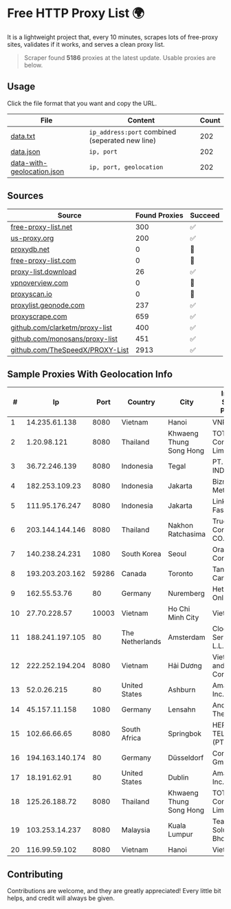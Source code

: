 
# Free HTTP Proxy List 🌍

It is a lightweight project that, every 10 minutes, scrapes lots of free-proxy sites, validates if it works, and serves a clean proxy list.


> Scraper found **5186** proxies at the latest update. Usable proxies are below.

## Usage

Click the file format that you want and copy the URL.


|File|Content|Count|
|----|-------|-----|
|[data.txt](https://raw.githubusercontent.com/themiralay/Proxy-List-World/master/data.txt)|`ip_address:port` combined (seperated new line)|202|
|[data.json](https://raw.githubusercontent.com/themiralay/Proxy-List-World/master/data.json)|`ip, port`|202|
|[data-with-geolocation.json](https://raw.githubusercontent.com/themiralay/Proxy-List-World/master/data-with-geolocation.json)|`ip, port, geolocation`|202|

## Sources

|Source|Found Proxies|Succeed|
|------|-------------|-------|
|[free-proxy-list.net](https://free-proxy-list.net)|300|✅|
|[us-proxy.org](https://www.us-proxy.org)|200|✅|
|[proxydb.net](http://proxydb.net)|0|🚫|
|[free-proxy-list.com](https://free-proxy-list.com/?page=&port=&type%5B%5D=http&type%5B%5D=https&up_time=0&search=Search)|0|🚫|
|[proxy-list.download](https://www.proxy-list.download/HTTP)|26|✅|
|[vpnoverview.com](https://vpnoverview.com/privacy/anonymous-browsing/free-proxy-servers)|0|🚫|
|[proxyscan.io](https://www.proxyscan.io)|0|🚫|
|[proxylist.geonode.com](https://proxylist.geonode.com/api/proxy-list?limit=300&page=1&sort_by=lastChecked&sort_type=desc&protocols=http,https)|237|✅|
|[proxyscrape.com](https://api.proxyscrape.com/v2/?request=displayproxies&protocol=http&timeout=10000&country=all&ssl=all&anonymity=all)|659|✅|
|[github.com/clarketm/proxy-list](https://raw.githubusercontent.com/clarketm/proxy-list/master/proxy-list-raw.txt)|400|✅|
|[github.com/monosans/proxy-list](https://raw.githubusercontent.com/monosans/proxy-list/main/proxies/http.txt)|451|✅|
|[github.com/TheSpeedX/PROXY-List](https://raw.githubusercontent.com/TheSpeedX/PROXY-List/master/http.txt)|2913|✅|


## Sample Proxies With Geolocation Info

|#|Ip|Port|Country|City|Internet Service Provider|
|-|--|----|-------|----|-------------------------|
|1|14.235.61.138|8080|Vietnam|Hanoi|VNPT|
|2|1.20.98.121|8080|Thailand|Khwaeng Thung Song Hong|TOT Public Company Limited|
|3|36.72.246.139|8080|Indonesia|Tegal|PT. TELKOM INDONESIA|
|4|182.253.109.23|8080|Indonesia|Jakarta|Biznet Metronet|
|5|111.95.176.247|8080|Indonesia|Jakarta|Linknet-Fastnet ASN|
|6|203.144.144.146|8080|Thailand|Nakhon Ratchasima|True Internet Corporation CO. Ltd.|
|7|140.238.24.231|1080|South Korea|Seoul|Oracle Corporation|
|8|193.203.203.162|59286|Canada|Toronto|Tangram Canada Inc.|
|9|162.55.53.76|80|Germany|Nuremberg|Hetzner Online GmbH|
|10|27.70.228.57|10003|Vietnam|Ho Chi Minh City|Viettel Group|
|11|188.241.197.105|80|The Netherlands|Amsterdam|Clodo Cloud Service CO. L.L.C|
|12|222.252.194.204|8080|Vietnam|Hải Dương|VietNam Post and Telecom Corporation|
|13|52.0.26.215|80|United States|Ashburn|Amazon.com, Inc.|
|14|45.157.11.158|1080|Germany|Lensahn|Anders & Thesing GbR|
|15|102.66.66.65|8080|South Africa|Springbok|HERO TELECOMS (PTY) LTD|
|16|194.163.140.174|80|Germany|Düsseldorf|Contabo GmbH|
|17|18.191.62.91|80|United States|Dublin|Amazon.com, Inc.|
|18|125.26.188.72|8080|Thailand|Khwaeng Thung Song Hong|TOT Public Company Limited|
|19|103.253.14.237|8080|Malaysia|Kuala Lumpur|TeamCloud Solution Sdn Bhd|
|20|116.99.59.102|8080|Vietnam|Hanoi|Viettel Group|



## Contributing

Contributions are welcome, and they are greatly appreciated! Every
little bit helps, and credit will always be given.

